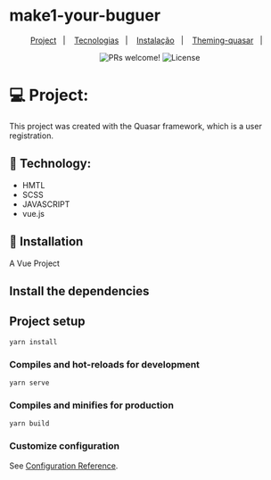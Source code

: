 # make1-your-buguer
<p align="center">
  <a href="https://portfolio-my-omega.vercel.app/">Project</a>&nbsp;&nbsp;&nbsp;|&nbsp;&nbsp;&nbsp;
  <a href="#-technology">Tecnologias</a>&nbsp;&nbsp;&nbsp;|&nbsp;&nbsp;&nbsp;
  <a href="#-installation">Instalação</a>&nbsp;&nbsp;&nbsp;|&nbsp;&nbsp;&nbsp;
  <a href="#-Theming-quasar">Theming-quasar</a>&nbsp;&nbsp;&nbsp;|&nbsp;&nbsp;&nbsp;

 
</p>

<p align="center">
 <img src="https://img.shields.io/static/v1?label=PRs&message=welcome&color=49AA26&labelColor=000000" alt="PRs welcome!" />

  <img alt="License" src="https://img.shields.io/static/v1?label=license&message=MIT&color=49AA26&labelColor=000000">
</p>

# 💻 Project:
This project was created with the Quasar framework, which is a user registration.

## 🚀 Technology:
* HMTL
* SCSS
* JAVASCRIPT
* vue.js


## 🔖 Installation
A Vue Project

## Install the dependencies

## Project setup
```
yarn install
```

### Compiles and hot-reloads for development
```
yarn serve
```

### Compiles and minifies for production
```
yarn build
```

### Customize configuration
See [Configuration Reference](https://cli.vuejs.org/config/).
